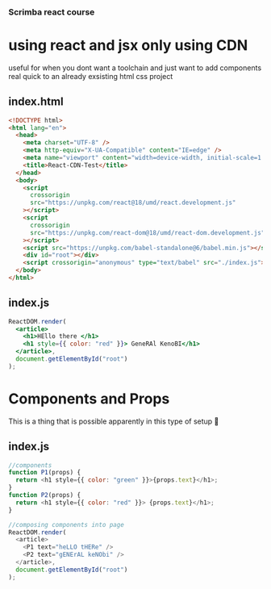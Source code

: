 ### Scrimba react course

# using react and jsx only using CDN

useful for when you dont want a toolchain and just want to add components real quick to an already exsisting html css project

## index.html

```html
<!DOCTYPE html>
<html lang="en">
  <head>
    <meta charset="UTF-8" />
    <meta http-equiv="X-UA-Compatible" content="IE=edge" />
    <meta name="viewport" content="width=device-width, initial-scale=1.0" />
    <title>React-CDN-Test</title>
  </head>
  <body>
    <script
      crossorigin
      src="https://unpkg.com/react@18/umd/react.development.js"
    ></script>
    <script
      crossorigin
      src="https://unpkg.com/react-dom@18/umd/react-dom.development.js"
    ></script>
    <script src="https://unpkg.com/babel-standalone@6/babel.min.js"></script>
    <div id="root"></div>
    <script crossorigin="anonymous" type="text/babel" src="./index.js"></script>
  </body>
</html>
```

## index.js

```jsx
ReactDOM.render(
  <article>
    <h1>HEllo there </h1>
    <h1 style={{ color: "red" }}> GeneRAl KenoBI</h1>
  </article>,
  document.getElementById("root")
);
```

# Components and Props

This is a thing that is possible apparently in this type of setup :exploding_head:

## index.js

```js
//components
function P1(props) {
  return <h1 style={{ color: "green" }}>{props.text}</h1>;
}
function P2(props) {
  return <h1 style={{ color: "red" }}> {props.text}</h1>;
}

//composing components into page
ReactDOM.render(
  <article>
    <P1 text="heLLO tHERe" />
    <P2 text="gENErAL keNObi" />
  </article>,
  document.getElementById("root")
);
```
